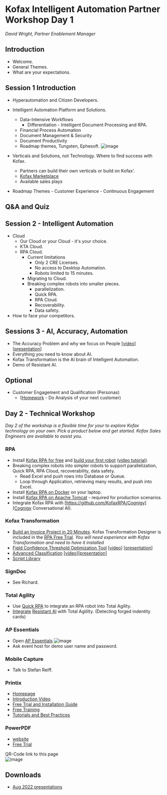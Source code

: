# Kofax Intelligent Automation Partner Workshop Day 1

*David Wright, Partner Enablement Manager*  

## Introduction
* Welcome. 
* General Themes.
* What are your expectations.

## Session 1 Introduction
* Hyperautomation and Citizen Developers.
* Intelligent Automation Platform and Solutions.
    * Data-Intensive Workflows
      * Differentiation - Intelligent Document Processing and RPA.
    * Financial Process Automation
    * Document Management & Security
    * Document Productivity  
    * Roadmap themes, Tungsten, Ephesoft.
![image](https://user-images.githubusercontent.com/47416964/222440020-0bb25d73-84fe-4ece-8422-548a301cbcce.png)

* Verticals and Solutions, not Technology. Where to find success with Kofax.
    * Partners can build their own verticals or build on Kofax'.
    * [Kofax Marketplace](https://marketplace.kofax.com/)
    * Available sales plays
* Roadmap Themes - Customer Experience - Continuous Engagement

## Q&A and Quiz

## Session 2 - Intelligent Automation
* Cloud
  * Our Cloud or your Cloud - it's your choice.
  * KTA Cloud.
   * RPA Cloud.
      * Current limitations
        * Only 2 CRE Licenses.
        * No access to Desktop Automation.
        * Robots limited to 15 minutes.
      * Migrating to Cloud.
      * Breaking complex robots into smaller pieces.
        * parallelization.
        * Quick RPA.
        * RPA Cloud.
        * Recoverability.
        * Data safety.
* How to face your competitors.

## Sessions 3 - AI, Accuracy, Automation
* The Accuracy Problem and why we focus on People [[video](https://kofax.app.bigtincan.com/pfiles/QNb0pzmX1Ov6oPrWVEmZiQhrhLijFlhzBGDyxjYan95Ldl27Kk/f/1039876035)] [[presentation](https://kofax.app.bigtincan.com/pfiles/QNb0pzmX1Ov6oPrWVEmZiQhrhLijFlhzBGDyxjYan95Ldl27Kk/f/1039876036)]
* Everything you need to know about AI.
* Kofax Transformation is the AI brain of Intelligent Automation.
* Demo of Resistant AI.

## Optional
* Customer Engagement and Qualification (Personas)
  * ([Homework](HomeWork%201.md) - Do Analysis of your next customer)

## Day 2 - Technical Workshop
_Day 2 of the workshop is a flexible time for your to explore Kofax technology on your own. Pick a product below and get started. Kofax Sales Engineers are available to assist you._
### RPA
* Install [Kofax RPA for free](https://www.kofax.com/products/rpa/rpa-free-trial) and [build your first robot](https://www.kofax.com/-/media/files/e-books/en/ug_rpa-tutorial-guide-_en.pdf) ([video tutorial](https://www.kofax.com/eg/kofax-rpa-tutorials)).
* Breaking complex robots into simpler robots to support parallelization, Quick RPA, RPA Cloud, recoverability, data safety.
  * Read Excel and push rows into Database or Queue.
  * Loop through Application, retrieving many results, and push into Excel.
* Install [Kofax RPA on Docker](https://github.com/KofaxRPA/Docker#readme) on your laptop.
* Install [Kofax RPA on Apache Tomcat](https://github.com/KofaxRPA/RPA-Best-Practices/wiki/Install-Kofax-RPA-11.3-on-Apache-Tomcat-on-Windows) - required for production scenarios.
* Integrate Kofax RPA with [https://github.com/KofaxRPA/Cognigy](Cognigy Conversational AI).
### Kofax Transformation
* [Build an Invoice Project in 20 Minutes](https://www.youtube.com/watch?v=bIDmLVHmJNM). Kofax Transformation Designer is included in the [RPA Free Trial](https://www.kofax.com/products/rpa/rpa-free-trial).
_You will need experience with Kofax Transformation and need to have it installed_
* [Field Confidence Threshold Optimization Tool](https://github.com/KofaxTransformation/ThresholdOptimizer) [[video](https://kofax.app.bigtincan.com/lshare/0yM3m6XZokwa4evnprJA8dXTlfMiq82YjKl1LqPQ7Gbd9V5DNz)] [[presentation](https://kofax.app.bigtincan.com/pfiles/6e70dV9WRAQzDypokgVrimT9hnCof3iDgx5OLGX4nZaKmv13Pq)]
* [Advanced Classification](https://github.com/KofaxTransformation/KTScripts/blob/master/Custom%20Classification.md) [[video](https://kofax.app.bigtincan.com/pfiles/eo57XKl2mjWQrYwZRBnWibhoUwhVcrt58O4dDkJP1AzvnaGx0y/f/1040349747)][[presentation](https://kofax.app.bigtincan.com/pfiles/eo57XKl2mjWQrYwZRBnWibhoUwhVcrt58O4dDkJP1AzvnaGx0y/f/1040349748)]
* [Script Library](https://github.com/KofaxTransformation/KTScripts#readme)
### SignDoc
* See Richard.
### Total Agility
* Use [Quick RPA](https://docshield.kofax.com/KTA/en_US/7.11.0-h49vd5omev/help/Workspace/All_Shared/workspace/t_quickrpa.html) to integrate an RPA robot into Total Agility.
* [Integrate](https://smarthub.kofax.com/details/ai-document-fraud-detection-resistant) [Resistant AI](https://resistant.ai/) with Total Agililty. (Detecting forged indentity cards)
### AP Essentials
* Open [AP Essentials](https://kofaxdemo-au.readsoftonline.com/)
![image](https://user-images.githubusercontent.com/47416964/186334804-a9f09d84-a9f3-46a9-b73b-7b3d643a9cfd.png)
* Ask event host for demo user name and password.
### Mobile Capture
* Talk to Stefan Reiff.
### Printix
* [Homepage](https://www.kofax.com/products/printix)
* [Introduction Video](https://www.youtube.com/watch?v=kxyGyyCraSM&list=PLi3FuKp4jDflHznDGWYQfrrzjbm4xdOtj)
* [Free Trial and Installation Guide](https://manuals.printix.net/implementation)
* [Free Training](https://learn.kofax.com/course-details?course_id=844)
* [Tutorials and Best Practices](https://printix.net/partners/resource-center/video-library)
### PowerPDF
* [website](https://www.kofax.com/products/power-pdf)
* [Free Trial](https://www.kofax.com/products/power-pdf/free-trials)  

QR-Code link to this page  
![image](https://user-images.githubusercontent.com/47416964/203927904-fe9b69aa-3652-4899-b411-5735366ab22a.png)  
## Downloads
* [Aug 2022 presentations](https://kofax.app.bigtincan.com/lshare/aNDYWjGpPdMJn9eZRyXxgVmfYsQFL8QrOmlALk7024v3zqV6bw)  
